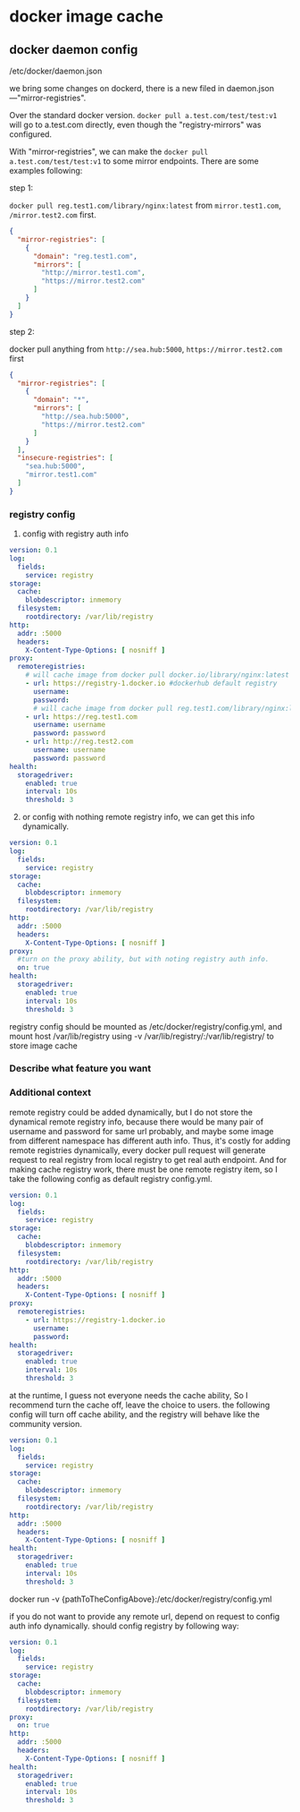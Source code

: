 # docker image cache

## docker daemon config

/etc/docker/daemon.json

we bring some changes on dockerd, there is a new filed in daemon.json—"mirror-registries".

Over the standard docker version. `docker pull a.test.com/test/test:v1` will go to a.test.com directly, even though the
"registry-mirrors" was configured.

With "mirror-registries", we can make the `docker pull a.test.com/test/test:v1` to some mirror endpoints. There are some
examples following:

step 1:

`docker pull reg.test1.com/library/nginx:latest` from `mirror.test1.com`, `/mirror.test2.com` first.

```json
{
  "mirror-registries": [
    {
      "domain": "reg.test1.com",
      "mirrors": [
        "http://mirror.test1.com",
        "https://mirror.test2.com"
      ]
    }
  ]
}
```

step 2:

docker pull anything from `http://sea.hub:5000`, `https://mirror.test2.com` first

```json
{
  "mirror-registries": [
    {
      "domain": "*",
      "mirrors": [
        "http://sea.hub:5000",
        "https://mirror.test2.com"
      ]
    }
  ],
  "insecure-registries": [
    "sea.hub:5000",
    "mirror.test1.com"
  ]
}
```

### registry config

1. config with registry auth info

```yaml
version: 0.1
log:
  fields:
    service: registry
storage:
  cache:
    blobdescriptor: inmemory
  filesystem:
    rootdirectory: /var/lib/registry
http:
  addr: :5000
  headers:
    X-Content-Type-Options: [ nosniff ]
proxy:
  remoteregistries:
    # will cache image from docker pull docker.io/library/nginx:latest or docker pull nginx
    - url: https://registry-1.docker.io #dockerhub default registry
      username:
      password:
      # will cache image from docker pull reg.test1.com/library/nginx:latest
    - url: https://reg.test1.com
      username: username
      password: password
    - url: http://reg.test2.com
      username: username
      password: password
health:
  storagedriver:
    enabled: true
    interval: 10s
    threshold: 3
```

2. or config with nothing remote registry info, we can get this info dynamically.

```yaml
version: 0.1
log:
  fields:
    service: registry
storage:
  cache:
    blobdescriptor: inmemory
  filesystem:
    rootdirectory: /var/lib/registry
http:
  addr: :5000
  headers:
    X-Content-Type-Options: [ nosniff ]
proxy:
  #turn on the proxy ability, but with noting registry auth info.
  on: true
health:
  storagedriver:
    enabled: true
    interval: 10s
    threshold: 3
```

registry config should be mounted as /etc/docker/registry/config.yml, and mount host /var/lib/registry using -v
/var/lib/registry/:/var/lib/registry/ to store image cache

### Describe what feature you want

### Additional context

remote registry could be added dynamically, but I do not store the dynamical remote registry info, because there would
be many pair of username and password for same url probably, and maybe some image from different namespace has different
auth info. Thus, it's costly for adding remote registries dynamically, every docker pull request will generate request
to real registry from local registry to get real auth endpoint. And for making cache registry work, there must be one
remote registry item, so I take the following config as default registry config.yml.

```yaml
version: 0.1
log:
  fields:
    service: registry
storage:
  cache:
    blobdescriptor: inmemory
  filesystem:
    rootdirectory: /var/lib/registry
http:
  addr: :5000
  headers:
    X-Content-Type-Options: [ nosniff ]
proxy:
  remoteregistries:
    - url: https://registry-1.docker.io
      username:
      password:
health:
  storagedriver:
    enabled: true
    interval: 10s
    threshold: 3
```

at the runtime, I guess not everyone needs the cache ability, So I recommend turn the cache off, leave the choice to
users. the following config will turn off cache ability, and the registry will behave like the community version.

```yaml
version: 0.1
log:
  fields:
    service: registry
storage:
  cache:
    blobdescriptor: inmemory
  filesystem:
    rootdirectory: /var/lib/registry
http:
  addr: :5000
  headers:
    X-Content-Type-Options: [ nosniff ]
health:
  storagedriver:
    enabled: true
    interval: 10s
    threshold: 3
```

docker run -v {pathToTheConfigAbove}:/etc/docker/registry/config.yml

if you do not want to provide any remote url, depend on request to config auth info dynamically. should config registry
by following way:

```yaml
version: 0.1
log:
  fields:
    service: registry
storage:
  cache:
    blobdescriptor: inmemory
  filesystem:
    rootdirectory: /var/lib/registry
proxy:
  on: true
http:
  addr: :5000
  headers:
    X-Content-Type-Options: [ nosniff ]
health:
  storagedriver:
    enabled: true
    interval: 10s
    threshold: 3
```